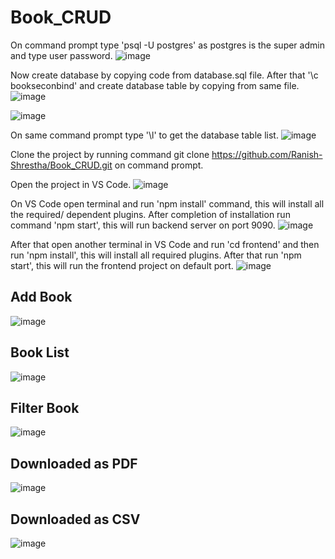 # Book_CRUD

On command prompt type 'psql -U postgres' as postgres is the super admin and type user password.
![image](https://github.com/user-attachments/assets/d6caf3f6-ba50-47e9-88f2-8e8dbfdb71d7)

Now create database by copying code from database.sql file. After that '\c bookseconbind' and create database table by copying from same file.
![image](https://github.com/user-attachments/assets/12a59f30-2af8-4f65-b4f8-18753fdd9afd)


![image](https://github.com/user-attachments/assets/9857e7ef-2d94-4d11-b25f-4c16536aa62a)

On same command prompt type '\l' to get the database table list.
![image](https://github.com/user-attachments/assets/75d6fe53-4918-4aa5-b5ae-59b2f76eb797)

Clone the project by running command git clone https://github.com/Ranish-Shrestha/Book_CRUD.git on command prompt.

Open the project in VS Code.
![image](https://github.com/user-attachments/assets/e90c4ef1-6a02-4b25-a470-30b93938d346)

On VS Code open terminal and run 'npm install' command, this will install all the required/ dependent plugins.
After completion of installation run command 'npm start', this will run backend server on port 9090.
![image](https://github.com/user-attachments/assets/b56ab983-bffb-46f7-a027-e7ae28191fbd)

After that open another terminal in VS Code and run 'cd frontend' and then run 'npm install', this will install all required plugins.
After that run 'npm start', this will run the frontend project on default port.
![image](https://github.com/user-attachments/assets/34c206e5-adec-4c68-b658-3ac3919392d2)

## Add Book
![image](https://github.com/user-attachments/assets/6e014e50-5bb2-4cc6-b645-5cc9a04a2e1b)

## Book List
![image](https://github.com/user-attachments/assets/d46ce2de-ea2d-4770-bcc2-0e6ee4b162c6)

## Filter Book
![image](https://github.com/user-attachments/assets/2a8f6f32-2b5d-40ef-8102-f27ea10da832)

## Downloaded as PDF
![image](https://github.com/user-attachments/assets/527a993f-9038-4e60-beb4-0277e190f52f)

## Downloaded as CSV
![image](https://github.com/user-attachments/assets/2f5b7d21-55b5-4da9-8e80-7b098014ceb5)
